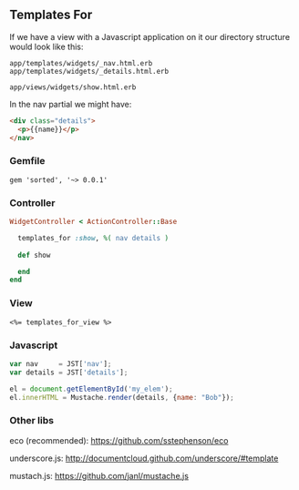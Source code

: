 ## Templates For

If we have a view with a Javascript application on it our directory
structure would look like this:

    app/templates/widgets/_nav.html.erb
    app/templates/widgets/_details.html.erb

    app/views/widgets/show.html.erb

In the nav partial we might have:

```html
<div class="details">
  <p>{{name}}</p>
</nav>
```

### Gemfile

    gem 'sorted', '~> 0.0.1'

### Controller

```ruby
WidgetController < ActionController::Base

  templates_for :show, %( nav details ) 
 
  def show

  end
end
```

### View

```erb
<%= templates_for_view %>
```

### Javascript

```javascript
var nav     = JST['nav'];
var details = JST['details'];

el = document.getElementById('my_elem');
el.innerHTML = Mustache.render(details, {name: "Bob"});
```

### Other libs

eco (recommended): https://github.com/sstephenson/eco

underscore.js: http://documentcloud.github.com/underscore/#template

mustach.js: https://github.com/janl/mustache.js
